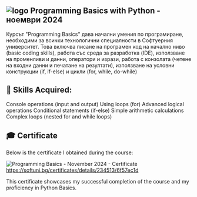 ![logo](https://github.com/user-attachments/assets/c9c50dd7-1ffe-4fb9-88e8-7c9dec27e940)
 Programming Basics with Python - ноември 2024
----------------------------------------------------------------------------------------
Курсът "Programming Basics" дава начални умения по програмиране, необходими за всички технологични специалности в Софтуерния университет. Това включва писане на програмен код на начално ниво (basic coding skills), работа със среда за разработка (IDE), използване на променливи и данни, оператори и изрази, работа с конзолата (четене на входни данни и печатане на резултати), използване на условни конструкции (if, if-else) и цикли (for, while, do-while)


📖 Skills Acquired:
--------------------------------------------------------------------------------------
 Console operations (input and output)
 Using loops (for)
 Advanced logical operations
 Conditional statements (if-else)
 Simple arithmetic calculations
 Complex loops (nested for and while loops)

🎓 Certificate
------------------------------------------------------------------------------------
Below is the certificate I obtained during the course:

![Programming Basics - November 2024 - Certificate](https://github.com/user-attachments/assets/5e4d972f-1d93-43cc-bef0-df2a8ac91324)
https://softuni.bg/certificates/details/234513/6f57ec1d

This certificate showcases my successful completion of the course and my proficiency in Python Basics.
